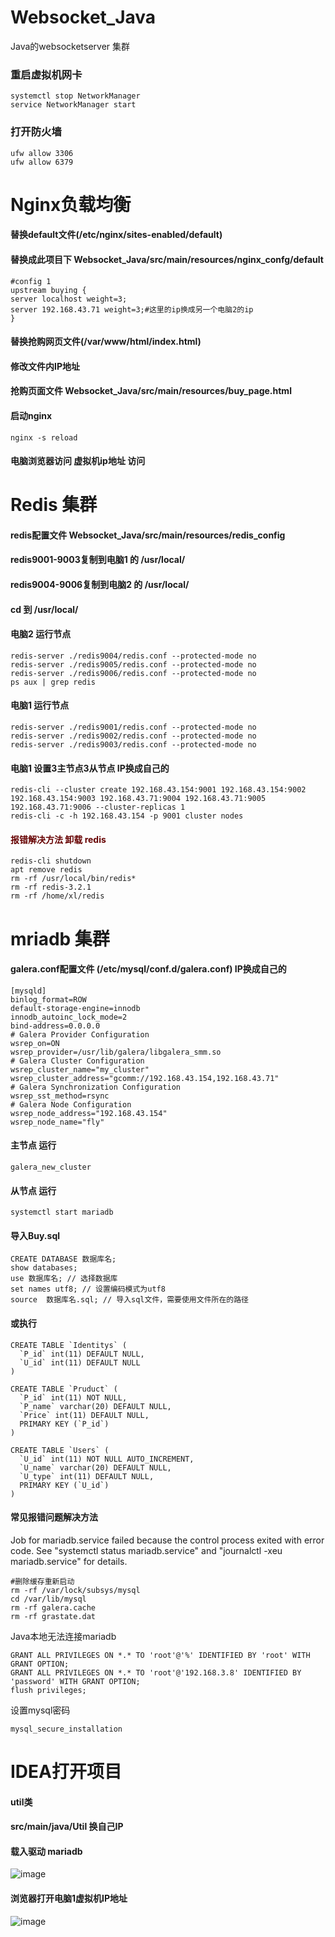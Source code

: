 # Websocket_Java
Java的websocketserver 集群
### 重启虚拟机网卡
```
systemctl stop NetworkManager
service NetworkManager start
```
### 打开防火墙
```
ufw allow 3306
ufw allow 6379
```
# Nginx负载均衡

#### 替换default文件(/etc/nginx/sites-enabled/default)
#### 替换成此项目下 Websocket_Java/src/main/resources/nginx_confg/default
```
#config 1
upstream buying {
server localhost weight=3;
server 192.168.43.71 weight=3;#这里的ip换成另一个电脑2的ip
}
```

#### 替换抢购网页文件(/var/www/html/index.html)
#### 修改文件内IP地址
#### 抢购页面文件 Websocket_Java/src/main/resources/buy_page.html

#### 启动nginx
```
nginx -s reload
```
#### 电脑浏览器访问 虚拟机ip地址 访问


# Redis 集群
#### redis配置文件 Websocket_Java/src/main/resources/redis_config
#### redis9001-9003复制到电脑1 的 /usr/local/
#### redis9004-9006复制到电脑2 的 /usr/local/
#### cd 到 /usr/local/
#### 电脑2 运行节点
```
redis-server ./redis9004/redis.conf --protected-mode no
redis-server ./redis9005/redis.conf --protected-mode no
redis-server ./redis9006/redis.conf --protected-mode no
ps aux | grep redis
```
#### 电脑1 运行节点
```
redis-server ./redis9001/redis.conf --protected-mode no
redis-server ./redis9002/redis.conf --protected-mode no
redis-server ./redis9003/redis.conf --protected-mode no
```
#### 电脑1 设置3主节点3从节点 IP换成自己的
```
redis-cli --cluster create 192.168.43.154:9001 192.168.43.154:9002 192.168.43.154:9003 192.168.43.71:9004 192.168.43.71:9005 192.168.43.71:9006 --cluster-replicas 1
redis-cli -c -h 192.168.43.154 -p 9001 cluster nodes
```
#### <font color="#660000">报错解决方法 卸载 redis</font>
```
redis-cli shutdown
apt remove redis
rm -rf /usr/local/bin/redis*
rm -rf redis-3.2.1
rm -rf /home/xl/redis
```
# mriadb 集群 
#### galera.conf配置文件 (/etc/mysql/conf.d/galera.conf) IP换成自己的
```
[mysqld]
binlog_format=ROW
default-storage-engine=innodb
innodb_autoinc_lock_mode=2
bind-address=0.0.0.0
# Galera Provider Configuration
wsrep_on=ON
wsrep_provider=/usr/lib/galera/libgalera_smm.so
# Galera Cluster Configuration
wsrep_cluster_name="my_cluster"
wsrep_cluster_address="gcomm://192.168.43.154,192.168.43.71"
# Galera Synchronization Configuration
wsrep_sst_method=rsync
# Galera Node Configuration
wsrep_node_address="192.168.43.154"
wsrep_node_name="fly"
```
#### 主节点 运行
```
galera_new_cluster
```
#### 从节点 运行
```
systemctl start mariadb
```
#### 导入Buy.sql 
```
CREATE DATABASE 数据库名;
show databases;
use 数据库名; // 选择数据库
set names utf8; // 设置编码模式为utf8
source  数据库名.sql; // 导入sql文件，需要使用文件所在的路径
```
#### 或执行
```
CREATE TABLE `Identitys` (
  `P_id` int(11) DEFAULT NULL,
  `U_id` int(11) DEFAULT NULL
)

CREATE TABLE `Pruduct` (
  `P_id` int(11) NOT NULL,
  `P_name` varchar(20) DEFAULT NULL,
  `Price` int(11) DEFAULT NULL,
  PRIMARY KEY (`P_id`)
)

CREATE TABLE `Users` (
  `U_id` int(11) NOT NULL AUTO_INCREMENT,
  `U_name` varchar(20) DEFAULT NULL,
  `U_type` int(11) DEFAULT NULL,
  PRIMARY KEY (`U_id`)
)
```

#### 常见报错问题解决方法
Job for mariadb.service failed because the control process exited with error code.
See "systemctl status mariadb.service" and "journalctl -xeu mariadb.service" for details.
```
#删除缓存重新启动
rm -rf /var/lock/subsys/mysql
cd /var/lib/mysql
rm -rf galera.cache
rm -rf grastate.dat
```
Java本地无法连接mariadb
```
GRANT ALL PRIVILEGES ON *.* TO 'root'@'%' IDENTIFIED BY 'root' WITH GRANT OPTION;
GRANT ALL PRIVILEGES ON *.* TO 'root'@'192.168.3.8' IDENTIFIED BY 'password' WITH GRANT OPTION;
flush privileges;
```
设置mysql密码
```
mysql_secure_installation
```
# IDEA打开项目
#### util类
#### src/main/java/Util 换自己IP
#### 载入驱动 mariadb
![image](https://user-images.githubusercontent.com/93462725/202904542-09d24b68-5794-4836-9d75-96a63c69fdb0.png)

#### 浏览器打开电脑1虚拟机IP地址
![image](https://user-images.githubusercontent.com/93462725/202906420-ff94f770-6e26-4a49-bdd7-2115c3604558.png)



